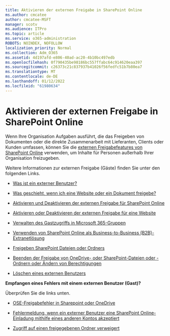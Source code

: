 ```yaml
---
title: Aktivieren der externen Freigabe in SharePoint Online
ms.author: cmcatee
author: cmcatee-MSFT
manager: scotv
ms.audience: ITPro
ms.topic: article
ms.service: o365-administration
ROBOTS: NOINDEX, NOFOLLOW
localization_priority: Normal
ms.collection: Adm_O365
ms.assetid: 4d197afd-e806-40ad-ac20-4b10bc497edb
ms.openlocfilehash: 0f790435be98186bc557ffabc64c914620eaa397
ms.sourcegitcommit: c26373c21c837937b41026f56fedfc51b7b80ea7
ms.translationtype: MT
ms.contentlocale: de-DE
ms.lasthandoff: 01/12/2022
ms.locfileid: "61980634"
---
```

# <a name="enable-external-sharing-in-sharepoint-online"></a>Aktivieren der externen Freigabe in SharePoint Online

Wenn Ihre Organisation Aufgaben ausführt, die das Freigeben von Dokumenten oder die direkte Zusammenarbeit mit Lieferanten, Clients oder Kunden umfassen, können Sie die [externen Freigabefeatures von SharePoint Online](https://docs.microsoft.com/sharepoint/external-sharing-overview) verwenden, um Inhalte für Personen außerhalb Ihrer Organisation freizugeben.

Weitere Informationen zur externen Freigabe (Gäste) finden Sie unter den folgenden Links.

- [Was ist ein externer Benutzer?](https://docs.microsoft.com/sharepoint/external-sharing-overview#what-is-an-external-user)

- [Was geschieht, wenn ich eine Website oder ein Dokument freigebe?](https://docs.microsoft.com/sharepoint/external-sharing-overview#what-happens-when-i-share-a-site-or-document)

- [Aktivieren und Deaktivieren der externen Freigabe für SharePoint Online](https://docs.microsoft.com/sharepoint/turn-external-sharing-on-or-off)

- [Aktivieren oder Deaktivieren der externen Freigabe für eine Website](https://docs.microsoft.com/sharepoint/change-external-sharing-site)

- [Verwalten des Gastzugriffs in Microsoft 365-Gruppen](https://docs.microsoft.com/microsoft-365/admin/create-groups/manage-guest-access-in-groups)

- [Verwenden von SharePoint Online als Business-to-Business (B2B)-Extranetlösung](https://docs.microsoft.com/sharepoint/create-b2b-extranet)

- [Freigeben SharePoint Dateien oder Ordners](https://support.office.com/article/share-sharepoint-files-or-folders-1fe37332-0f9a-4719-970e-d2578da4941c)

- [Beenden der Freigabe von OneDrive- oder SharePoint-Dateien oder -Ordnern oder Ändern von Berechtigungen](https://support.office.com/article/stop-sharing-onedrive-or-sharepoint-files-or-folders-or-change-permissions-0a36470f-d7fe-40a0-bd74-0ac6c1e13323)

- [Löschen eines externen Benutzers](https://docs.microsoft.com/sharepoint/remove-users#delete-a-guest-from-the-microsoft-365-admin-center)

**Empfangen eines Fehlers mit einem externen Benutzer (Gast)?**

Überprüfen Sie die links unten. 

- [OSE-Freigabefehler in Sharepoint oder OneDrive](https://docs.microsoft.com/sharepoint/sharepoint-onedrive-error-message)

- [Fehlermeldung, wenn ein externer Benutzer eine SharePoint Online-Einladung mithilfe eines anderen Kontos akzeptiert](https://docs.microsoft.com/sharepoint/support/sharing-and-permissions/error-when-external-user-accepts-an-invitation-by-using-another-account)

- [Zugriff auf einen freigegebenen Ordner verweigert](https://docs.microsoft.com/sharepoint/support/sharing-and-permissions/cannot-access-shared-folder)
